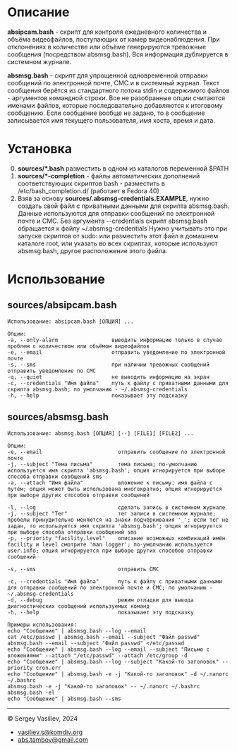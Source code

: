 # Описание

**absipcam.bash** - скрипт для контроля ежедневного количества и объёма видеофайлов, поступающих от камер видеонаблюдения. При отклонениях в количестве или объёме генерируются тревожные сообщения (посредством absmsg.bash). Вся информация дублируется в системном журнале.<br/>

**absmsg.bash** - скрипт для упрощенной одновременной отправки сообщений по электронной почте, СМС и в системный журнал. Текст сообщения берётся из стандартного потока stdin и содержимого файлов - аргументов командной строки. Все не разобранные опции считаются именами файлов, которые последовательно добавляются к итоговому сообщению. Если сообщение вообще не задано, то в сообщение записывается имя текущего пользователя, имя хоста, время и дата.<br/>


# Установка

0. **sources/*.bash** разместить в одном из каталогов переменной $PATH<br/>
0. **sources/*-completion** - файлы автоматических дополнений соответствующих скриптов bash - разместить в /etc/bash_completion.d/ (работает в Fedora 40)<br/>
0. Взяв за основу **sources/.absmsg-credentials.EXAMPLE**, нужно создать свой файл с приватными данными для скрипта absmsg.bash. Данные используются для отправки сообщений по электронной почте и СМС. Без аргумента --credentials скрипт absmsg.bash обращается к файлу ~/.absmsg-credentials Нужно учитывать это при запуске скриптов от sudo: или разместить этот файл в домашнем каталоге root, или указать во всех скриптах, которые используют absmsg.bash, другое расположение этого файла.
# Использование

## sources/absipcam.bash
```
Использование: absipcam.bash [ОПЦИЯ] ...

Опции:
-a, --only-alarm                 выводить информацию только в случае проблем с количеством или объёмом видеофайлов
-e, --email                      отправить уведомление по электронной почте
-s, --sms                        при наличии тревожных сообщений отправить уведомление по СМС
-q, --quiet                      не выводить информацию на экран
-c, --credentials "Имя файла"    путь к файлу с приватными данными для скрипта absmsg.bash; по умолчанию - ~/.absmsg-credentials
-h, --help                       показывает эту подсказку
```

## sources/absmsg.bash
```
Использование: absmsg.bash [ОПЦИЯ] [--] [FILE1] [FILE2] ...

Опции:
-e, --email                        отправить сообщение по электронной почте
-j, --subject "Тема письма"        тема письма; по-умолчанию используется имя скрипта 'absmsg.bash'; опция игнорируется при выборе способа отправки сообщений sms
-a, --attach "Имя файла"           вложение к письму: имя файла с путём; опция может быть использована многократно; опция игнорируется при выборе других способов отправки сообщений

-l, --log                          сделать запись в системном журнале
-j, --subject "Тег"                тег записи в системном журнале; пробелы принудительно меняются на знаки подчёркивания '_'; если тег не задан, то используется имя скрипта 'absmsg.bash'; опция игнорируется при выборе способа отправки сообщений sms
-p, --priority "facility.level"    описание возможных комбинаций имён facility и level смотрите 'man logger'; по-умолчанию используется user.info; опция игнорируется при выборе других способов отправки сообщений

-s, --sms                          отправить СМС

-c, --credentials "Имя файла"      путь к файлу с приватными данными для отправки сообщений по электронной почте и СМС; по умолчанию - ~/.absmsg-credentials
-d, --debug                        режим отладки для вывода диагностических сообщений используемых команд
-h, --help                         показывает эту подсказку

Примеры использования:
echo "Сообщение" | absmsg.bash --log --email
cat /etc/passwd | absmsg.bash --email --subject "Файл passwd"
absmsg.bash --email --subject "Файл passwd" </etc/passwd
echo "Сообщение" | absmsg.bash --log --email --subject "Письмо с вложениями" --attach "/etc/passwd" --attach /etc/group -d
echo "Сообщение" | absmsg.bash --log --subject "Какой-то заголовок" --priority cron.err
echo "Сообщение" | absmsg.bash -e -j "Какой-то заголовок" -d ~/.nanorc ~/.bashrc
absmsg.bash -e -j "Какой-то заголовок" -- ~/.nanorc ~/.bashrc
absmsg.bash -el
echo "Сообщение" | absmsg.bash --sms
```


---
© Sergey Vasiliev, 2024<br/>
- <a href="mailto:vasiliev.s@komdiv.org" target="_blank">vasiliev.s@komdiv.org</a><br/>
- <a href="mailto:abs.tambov@gmail.com" target="_blank">abs.tambov@gmail.com</a><br/>
